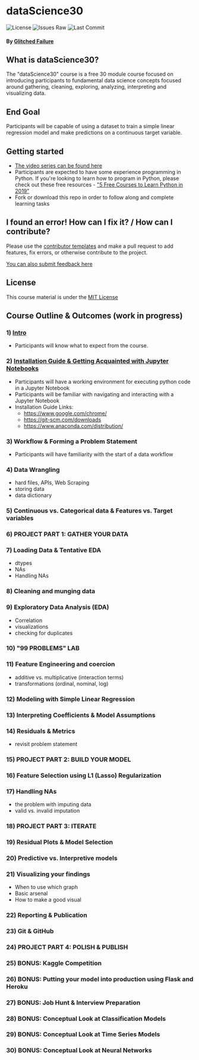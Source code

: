 # dataScience30
![License](https://img.shields.io/github/license/shaddyjr/dataScience30?style=plastic)
![Issues Raw](https://img.shields.io/github/issues-raw/shaddyjr/dataScience30?style=plastic)
![Last Commit](https://img.shields.io/github/last-commit/shaddyjr/dataScience30/master?style=plastic)
#### By [Glitched Failure](https://www.youtube.com/channel/UCErSNiDZV4rJCNB8NrDGREA)

## What is dataScience30?
The "dataScience30" course is a free 30 module course focused on introducing participants to fundamental data science concepts focused around gathering, cleaning, exploring, analyzing, interpreting and visualizing data.

## End Goal
Participants will be capable of using a dataset to train a simple linear regression model and make predictions on a continuous target variable.

## Getting started
- [The video series can be found here](https://www.youtube.com/playlist?list=PLeRjooVBWdKaPpVT1hunF5yfwQ22Tyy3c)
- Participants are expected to have some experience programming in Python. If you're looking to learn how to program in Python, please check out these free resources - ["5 Free Courses to Learn Python in 2019"](https://medium.com/swlh/5-free-python-courses-for-beginners-to-learn-online-e1ca90687caf)
- Fork or download this repo in order to follow along and complete learning tasks

## I found an error! How can I fix it? / How can I contribute?
Please use the [contributor templates](https://github.com/Shaddyjr/dataScience30/tree/master/.github/ISSUE_TEMPLATE) and make a pull request to add features, fix errors, or otherwise contribute to the project.

[You can also submit feedback here](https://docs.google.com/forms/d/e/1FAIpQLScvsDT2Q2VH26FvvfQhjNmP4RwXqh9GWiKSIcTFAHdfCKZdlg/viewform?usp=sf_link)

## License
This course material is under the [MIT License](https://github.com/Shaddyjr/dataScience30/blob/master/LICENSE)

## Course Outline & Outcomes (work in progress)
### 1) [Intro](https://www.youtube.com/watch?v=p5vm1ktJA3c&list=PLeRjooVBWdKaPpVT1hunF5yfwQ22Tyy3c)
- Participants will know what to expect from the course.
### 2) [Installation Guide & Getting Acquainted with Jupyter Notebooks](https://youtu.be/JUKD3Nw166U)
- Participants will have a working environment for executing python code in a Jupyter Notebook
- Participants will be familiar with navigating and interacting with a Jupyter Notebook
- Installation Guide Links:
  - https://www.google.com/chrome/
  - https://git-scm.com/downloads
  - https://www.anaconda.com/distribution/
### 3) Workflow & Forming a Problem Statement
- Participants will have familiarity with the start of a data workflow
### 4) Data Wrangling
- hard files, APIs, Web Scraping
- storing data
- data dictionary
### 5) Continuous vs. Categorical data & Features vs. Target variables
### 6) PROJECT PART 1: GATHER YOUR DATA
### 7) Loading Data & Tentative EDA
- dtypes
- NAs
- Handling NAs
### 8) Cleaning and munging data
### 9) Exploratory Data Analysis (EDA)
- Correlation
- visualizations
- checking for duplicates
### 10) "99 PROBLEMS" LAB
### 11) Feature Engineering and coercion
- additive vs. multiplicative (interaction terms)
- transformations (ordinal, nominal, log)
### 12) Modeling with Simple Linear Regression
### 13) Interpreting Coefficients & Model Assumptions
### 14) Residuals & Metrics
- revisit problem statement
### 15) PROJECT PART 2: BUILD YOUR MODEL
### 16) Feature Selection using L1 (Lasso) Regularization
### 17) Handling NAs
- the problem with imputing data
- valid vs. invalid imputation
### 18) PROJECT PART 3: ITERATE
### 19) Residual Plots & Model Selection
### 20) Predictive vs. Interpretive models
### 21) Visualizing your findings
- When to use which graph
- Basic arsenal
- How to make a good visual
### 22) Reporting & Publication
### 23) Git & GitHub
### 24) PROJECT PART 4: POLISH & PUBLISH
### 25) BONUS: Kaggle Competition
### 26) BONUS: Putting your model into production using Flask and Heroku
### 27) BONUS: Job Hunt & Interview Preparation
### 28) BONUS: Conceptual Look at Classification Models
### 29) BONUS: Conceptual Look at Time Series Models
### 30) BONUS: Conceptual Look at Neural Networks




